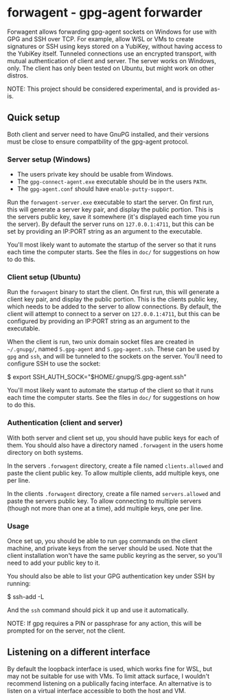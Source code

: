 # forwagent - gpg-agent forwarder
Forwagent allows forwarding gpg-agent sockets on Windows for use with GPG and
SSH over TCP. For example, allow WSL or VMs to create signatures or SSH using
keys stored on a YubiKey, without having access to the YubiKey itself.
Tunneled connections use an encrypted transport, with mutual authentication of
client and server. The server works on Windows, only. The client has only been
tested on Ubuntu, but might work on other distros.

NOTE: This project should be considered experimental, and is provided as-is.

## Quick setup
Both client and server need to have GnuPG installed, and their versions must be
close to ensure compatbility of the gpg-agent protocol.

### Server setup (Windows)
* The users private key should be usable from Windows.
* The `gpg-connect-agent.exe` executable should be in the users `PATH`.
* The `gpg-agent.conf` should have `enable-putty-support`.

Run the `forwagent-server.exe` executable to start the server. On first run,
this will generate a server key pair, and display the public portion. This is
the servers public key, save it somewhere (it's displayed each time you run the
server). By default the server runs on `127.0.0.1:4711`, but this can be set by
providing an IP:PORT string as an argument to the executable.

You'll most likely want to automate the startup of the server so that it runs
each time the computer starts. See the files in `doc/` for suggestions on how
to do this.

### Client setup (Ubuntu)
Run the `forwagent` binary to start the client. On first run, this will
generate a client key pair, and display the public portion. This is the clients
public key, which needs to be added to the server to allow connections. By
default, the client will attempt to connect to a server on `127.0.0.1:4711`,
but this can be configured by providing an IP:PORT string as an argument to the
executable.

When the client is run, two unix domain socket files are created in
`~/.gnupg/`, named `S.gpg-agent` and `S.gpg-agent.ssh`. These can be used by
`gpg` and `ssh`, and will be tunneled to the sockets on the server. You'll need
to configure SSH to use the socket:

  $ export SSH_AUTH_SOCK="$HOME/.gnupg/S.gpg-agent.ssh"

You'll most likely want to automate the startup of the client so that it runs
each time the computer starts. See the files in `doc/` for suggestions on how
to do this.

### Authentication (client and server)
With both server and client set up, you should have public keys for each of
them. You should also have a directory named `.forwagent` in the users home
directory on both systems.

In the servers `.forwagent` directory, create a file named `clients.allowed`
and paste the client public key. To allow multiple clients, add multiple keys,
one per line.

In the clients `.forwagent` directory, create a file named `servers.allowed`
and paste the servers public key. To allow connecting to multiple servers
(though not more than one at a time), add multiple keys, one per line.

### Usage
Once set up, you should be able to run `gpg` commands on the client machine,
and private keys from the server should be used. Note that the client
installation won't have the same public keyring as the server, so you'll need
to add your public key to it.

You should also be able to list your GPG authentication key under SSH by
running:

  $ ssh-add -L

And the `ssh` command should pick it up and use it automatically.

NOTE: If gpg requires a PIN or passphrase for any action, this will be prompted
for on the server, not the client.


## Listening on a different interface
By default the loopback interface is used, which works fine for WSL, but may
not be suitable for use with VMs. To limit attack surface, I wouldn't recommend
listening on a publically facing interface. An alternative is to listen on a
virtual interface accessible to both the host and VM.
